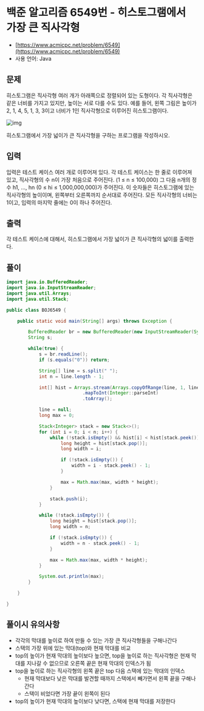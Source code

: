 # 백준 알고리즘 6549번 - 히스토그램에서 가장 큰 직사각형

- [https://www.acmicpc.net/problem/6549](https://www.acmicpc.net/problem/6549)
- 사용 언어: Java

## 문제

히스토그램은 직사각형 여러 개가 아래쪽으로 정렬되어 있는 도형이다. 각 직사각형은 같은 너비를 가지고 있지만, 높이는 서로 다를 수도 있다. 예를 들어, 왼쪽 그림은 높이가 2, 1, 4, 5, 1, 3, 3이고 너비가 1인 직사각형으로 이루어진 히스토그램이다.

![img](https://www.acmicpc.net/upload/images/histogram.png)

히스토그램에서 가장 넓이가 큰 직사각형을 구하는 프로그램을 작성하시오.


## 입력

입력은 테스트 케이스 여러 개로 이루어져 있다. 각 테스트 케이스는 한 줄로 이루어져 있고, 직사각형의 수 n이 가장 처음으로 주어진다. (1 ≤ n ≤ 100,000) 그 다음 n개의 정수 h1, ..., hn (0 ≤ hi ≤ 1,000,000,000)가 주어진다. 이 숫자들은 히스토그램에 있는 직사각형의 높이이며, 왼쪽부터 오른쪽까지 순서대로 주어진다. 모든 직사각형의 너비는 1이고, 입력의 마지막 줄에는 0이 하나 주어진다.


## 출력

각 테스트 케이스에 대해서, 히스토그램에서 가장 넓이가 큰 직사각형의 넓이를 출력한다.


## 풀이

```java
import java.io.BufferedReader;
import java.io.InputStreamReader;
import java.util.Arrays;
import java.util.Stack;

public class BOJ6549 {

	public static void main(String[] args) throws Exception {

		BufferedReader br = new BufferedReader(new InputStreamReader(System.in));
		String s;

		while(true) {
			s = br.readLine();
			if (s.equals("0")) return;

			String[] line = s.split(" ");
			int n = line.length - 1;

			int[] hist = Arrays.stream(Arrays.copyOfRange(line, 1, line.length))
							.mapToInt(Integer::parseInt)
							.toArray();

			line = null;
			long max = 0;

			Stack<Integer> stack = new Stack<>();
			for (int i = 0; i < n; i++) {
				while (!stack.isEmpty() && hist[i] < hist[stack.peek()]) {
					long height = hist[stack.pop()];
					long width = i;

					if (!stack.isEmpty()) {
						width = i - stack.peek() - 1;
					}

					max = Math.max(max, width * height);
				}

				stack.push(i);
			}

			while (!stack.isEmpty()) {
				long height = hist[stack.pop()];
				long width = n;

				if (!stack.isEmpty()) {
					width = n - stack.peek() - 1;
				}

				max = Math.max(max, width * height);
			}

			System.out.println(max);
		}

	}

}

```

## 풀이시 유의사항

- 각각의 막대를 높이로 하여 만들 수 있는 가장 큰 직사각형들을 구해나간다
- 스택의 가장 위에 있는 막대(top)와 현재 막대를 비교
- top의 높이가 현재 막대의 높이보다 높으면, top을 높이로 하는 직사각형은 현재 막대를 지나갈 수 없으므로 오른쪽 끝은 현재 막대의 인덱스가 됨
- top을 높이로 하는 직사각형의 왼쪽 끝은 top 다음 스택에 있는 막대의 인덱스
	- 현재 막대보다 낮은 막대를 발견할 때까지 스택에서 빼가면서 왼쪽 끝을 구해나간다
	- 스택이 비었다면 가장 끝이 왼쪽이 된다
- top의 높이가 현재 막대의 높이보다 낮다면, 스택에 현재 막대를 저장한다
